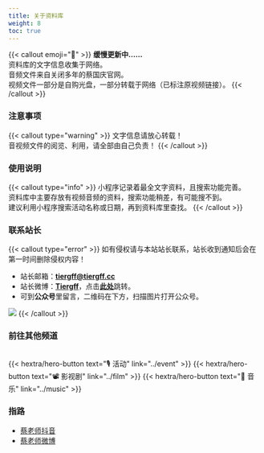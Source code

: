 ```yaml
---
title: 关于资料库
weight: 8
toc: true
---
```



{{< callout emoji="🍰" >}}
**缓慢更新中……**<br>
资料库的文字信息收集于网络。<br>音频文件来自关闭多年的蔡国庆官网。<br>视频文件一部分是自购光盘，一部分转载于网络（已标注原视频链接）。
{{< /callout >}}

### 注意事项

{{< callout type="warning" >}}
文字信息请放心转载！<br>
音视频文件的阅览、利用，请全部由自己负责！
{{< /callout >}}

### 使用说明

{{< callout type="info" >}}
小程序记录着最全文字资料，且搜索功能完善。<br>
资料库中主要存放有视频音频的资料，搜索功能稍差，有可能搜不到。<br>
建议利用小程序搜索活动名称或日期，再到资料库里查找。
{{< /callout >}}

### 联系站长

{{< callout type="error" >}}
如有侵权请与本站站长联系，站长收到通知后会在第一时间删除侵权内容！
* 站长邮箱：**tiergff@tiergff.cc**
* 站长微博：[**Tiergff**](https://weibo.com/u/1715034620)，点击[**此处**](https://weibo.com/u/1715034620)跳转。
* 可到**公众号**里留言，二维码在下方，扫描图片打开公众号。
<img src="../qrcode.jpg">
{{< /callout >}}



### 前往其他频道
<br>
{{< hextra/hero-button text="🎙️ 活动" link="../event" >}}
<!-- {{< hextra/hero-button text="📺 电视节目" link="../show" >}} -->
{{< hextra/hero-button text="📽️ 影视剧" link="../film" >}}
{{< hextra/hero-button text="🎻 音乐" link="../music" >}}
<!-- {{< hextra/hero-button text="📚 文章" link="../article" >}} -->


### 指路

- [蔡老师抖音](https://www.douyin.com/user/MS4wLjABAAAAbHn3G08HwM_IuI7bnjOjPYmRXvpaMIHd2r3agvSa0HYk0bNoNrd7CMpWq013KoNQ/)
- [蔡老师微博](https://weibo.com/u/6041616816/)

